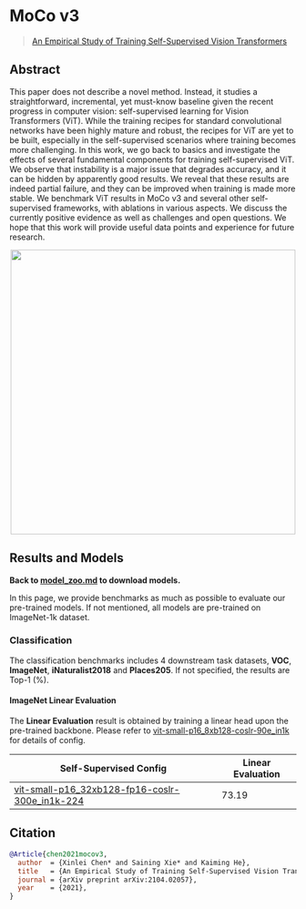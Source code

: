 # MoCo v3

> [An Empirical Study of Training Self-Supervised Vision Transformers](https://arxiv.org/abs/2104.02057)

<!-- [ALGORITHM] -->

## Abstract

This paper does not describe a novel method. Instead, it studies a straightforward, incremental, yet must-know baseline given the recent progress in computer vision: self-supervised learning for Vision Transformers (ViT). While the training recipes for standard convolutional networks have been highly mature and robust, the recipes for ViT are yet to be built, especially in the self-supervised scenarios where training becomes more challenging. In this work, we go back to basics and investigate the effects of several fundamental components for training self-supervised ViT. We observe that instability is a major issue that degrades accuracy, and it can be hidden by apparently good results. We reveal that these results are indeed partial failure, and they can be improved when training is made more stable. We benchmark ViT results in MoCo v3 and several other self-supervised frameworks, with ablations in various aspects. We discuss the currently positive evidence as well as challenges and open questions. We hope that this work will provide useful data points and experience for future research.

<div align="center">
<img  src="https://user-images.githubusercontent.com/36138628/151305362-e6e8ea35-b3b8-45f6-8819-634e67083218.png" width="500" />
</div>

## Results and Models

**Back to [model_zoo.md](https://github.com/open-mmlab/mmselfsup/blob/master/docs/en/model_zoo.md) to download models.**

In this page, we provide benchmarks as much as possible to evaluate our pre-trained models. If not mentioned, all models are pre-trained on ImageNet-1k dataset.

### Classification

The classification benchmarks includes 4 downstream task datasets, **VOC**, **ImageNet**,  **iNaturalist2018** and **Places205**. If not specified, the results are Top-1 (%).

#### ImageNet Linear Evaluation

The **Linear Evaluation** result is obtained by training a linear head upon the pre-trained backbone. Please refer to [vit-small-p16_8xb128-coslr-90e_in1k](https://github.com/open-mmlab/mmselfsup/blob/master/configs/benchmarks/classification/imagenet/vit-small-p16_8xb128-coslr-90e_in1k.py) for details of config.

| Self-Supervised Config                                                                                                                                                                | Linear Evaluation |
| ------------------------------------------------------------------------------------------------------------------------------------------------------------------------------------- | ----------------- |
| [vit-small-p16_32xb128-fp16-coslr-300e_in1k-224](https://github.com/open-mmlab/mmselfsup/blob/master/configs/selfsup/mocov3/mocov3_vit-small-p16_32xb128-fp16-coslr-300e_in1k-224.py) | 73.19             |

## Citation

```bibtex
@Article{chen2021mocov3,
  author  = {Xinlei Chen* and Saining Xie* and Kaiming He},
  title   = {An Empirical Study of Training Self-Supervised Vision Transformers},
  journal = {arXiv preprint arXiv:2104.02057},
  year    = {2021},
}
```
